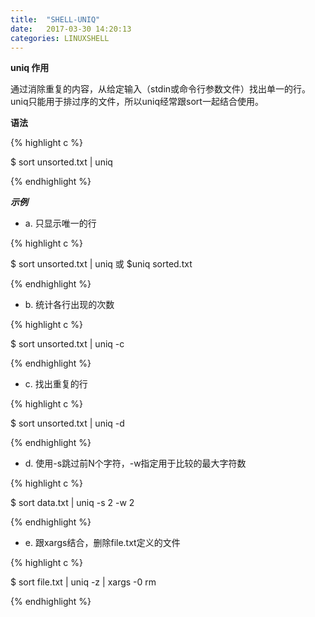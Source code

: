 ```yaml
---
title:  "SHELL-UNIQ"
date:   2017-03-30 14:20:13
categories: LINUXSHELL
---
```


**uniq 作用**

通过消除重复的内容，从给定输入（stdin或命令行参数文件）找出单一的行。uniq只能用于排过序的文件，所以uniq经常跟sort一起结合使用。

**语法**

{% highlight c %}

$ sort unsorted.txt | uniq

{% endhighlight %}


***示例***

- a. 只显示唯一的行

{% highlight c %}

$ sort unsorted.txt | uniq  或 $uniq sorted.txt

{% endhighlight %}


- b. 统计各行出现的次数

{% highlight c %}

$ sort unsorted.txt | uniq -c

{% endhighlight %}

- c. 找出重复的行

{% highlight c %}

$ sort unsorted.txt | uniq -d

{% endhighlight %}


- d. 使用-s跳过前N个字符，-w指定用于比较的最大字符数

{% highlight c %}

$ sort data.txt | uniq -s 2 -w 2

{% endhighlight %}

- e. 跟xargs结合，删除file.txt定义的文件

{% highlight c %}

$ sort file.txt | uniq -z | xargs -0 rm

{% endhighlight %}
